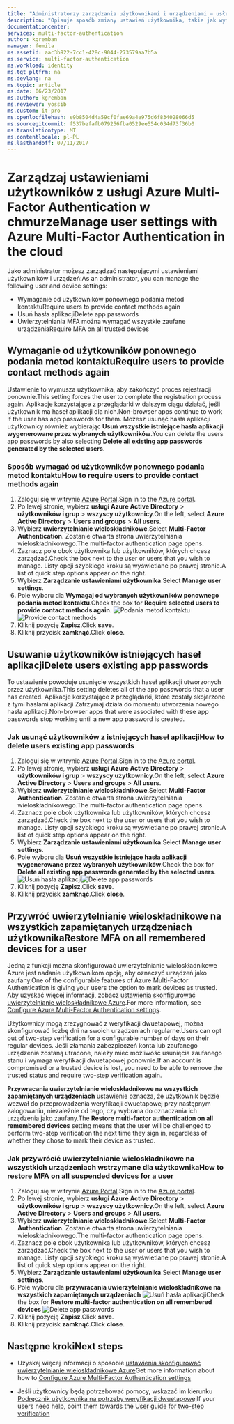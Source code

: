 ```yaml
---
title: "Administratorzy zarządzania użytkownikami i urządzeniami — usługi Azure MFA | Dokumentacja firmy Microsoft"
description: "Opisuje sposób zmiany ustawień użytkownika, takie jak wymuszanie użytkownikom ponownie wykonaj proces o potwierdzenie."
documentationcenter: 
services: multi-factor-authentication
author: kgremban
manager: femila
ms.assetid: aac3b922-7cc1-428c-9044-273579aa7b5a
ms.service: multi-factor-authentication
ms.workload: identity
ms.tgt_pltfrm: na
ms.devlang: na
ms.topic: article
ms.date: 06/23/2017
ms.author: kgremban
ms.reviewer: yossib
ms.custom: it-pro
ms.openlocfilehash: e9b8504d4a59cf0fae69a4e975d6f834028066d5
ms.sourcegitcommit: f537befafb079256fba0529ee554c034d73f36b0
ms.translationtype: MT
ms.contentlocale: pl-PL
ms.lasthandoff: 07/11/2017
---
```

# <a name="manage-user-settings-with-azure-multi-factor-authentication-in-the-cloud"></a><span data-ttu-id="7f838-103">Zarządzaj ustawieniami użytkowników z usługi Azure Multi-Factor Authentication w chmurze</span><span class="sxs-lookup"><span data-stu-id="7f838-103">Manage user settings with Azure Multi-Factor Authentication in the cloud</span></span>
<span data-ttu-id="7f838-104">Jako administrator możesz zarządzać następującymi ustawieniami użytkowników i urządzeń:</span><span class="sxs-lookup"><span data-stu-id="7f838-104">As an administrator, you can manage the following user and device settings:</span></span>

* <span data-ttu-id="7f838-105">Wymaganie od użytkowników ponownego podania metod kontaktu</span><span class="sxs-lookup"><span data-stu-id="7f838-105">Require users to provide contact methods again</span></span>
* <span data-ttu-id="7f838-106">Usuń hasła aplikacji</span><span class="sxs-lookup"><span data-stu-id="7f838-106">Delete app passwords</span></span>
* <span data-ttu-id="7f838-107">Uwierzytelniania MFA można wymagać wszystkie zaufane urządzenia</span><span class="sxs-lookup"><span data-stu-id="7f838-107">Require MFA on all trusted devices</span></span> 

## <a name="require-users-to-provide-contact-methods-again"></a><span data-ttu-id="7f838-108">Wymaganie od użytkowników ponownego podania metod kontaktu</span><span class="sxs-lookup"><span data-stu-id="7f838-108">Require users to provide contact methods again</span></span>
<span data-ttu-id="7f838-109">Ustawienie to wymusza użytkownika, aby zakończyć proces rejestracji ponownie.</span><span class="sxs-lookup"><span data-stu-id="7f838-109">This setting forces the user to complete the registration process again.</span></span> <span data-ttu-id="7f838-110">Aplikacje korzystające z przeglądarki w dalszym ciągu działać, jeśli użytkownik ma haseł aplikacji dla nich.</span><span class="sxs-lookup"><span data-stu-id="7f838-110">Non-browser apps continue to work if the user has app passwords for them.</span></span>  <span data-ttu-id="7f838-111">Możesz usunąć hasła aplikacji użytkownicy również wybierając **Usuń wszystkie istniejące hasła aplikacji wygenerowane przez wybranych użytkowników**.</span><span class="sxs-lookup"><span data-stu-id="7f838-111">You can delete the users app passwords by also selecting **Delete all existing app passwords generated by the selected users**.</span></span>

### <a name="how-to-require-users-to-provide-contact-methods-again"></a><span data-ttu-id="7f838-112">Sposób wymagać od użytkowników ponownego podania metod kontaktu</span><span class="sxs-lookup"><span data-stu-id="7f838-112">How to require users to provide contact methods again</span></span>
1. <span data-ttu-id="7f838-113">Zaloguj się w witrynie [Azure Portal](https://portal.azure.com).</span><span class="sxs-lookup"><span data-stu-id="7f838-113">Sign in to the [Azure portal](https://portal.azure.com).</span></span>
2. <span data-ttu-id="7f838-114">Po lewej stronie, wybierz **usługi Azure Active Directory** > **użytkowników i grup** > **wszyscy użytkownicy**.</span><span class="sxs-lookup"><span data-stu-id="7f838-114">On the left, select **Azure Active Directory** > **Users and groups** > **All users**.</span></span>
3. <span data-ttu-id="7f838-115">Wybierz **uwierzytelnianie wieloskładnikowe**.</span><span class="sxs-lookup"><span data-stu-id="7f838-115">Select **Multi-Factor Authentication**.</span></span> <span data-ttu-id="7f838-116">Zostanie otwarta strona uwierzytelniania wieloskładnikowego.</span><span class="sxs-lookup"><span data-stu-id="7f838-116">The multi-factor authentication page opens.</span></span> 
4. <span data-ttu-id="7f838-117">Zaznacz pole obok użytkownika lub użytkowników, których chcesz zarządzać.</span><span class="sxs-lookup"><span data-stu-id="7f838-117">Check the box next to the user or users that you wish to manage.</span></span> <span data-ttu-id="7f838-118">Listy opcji szybkiego kroku są wyświetlane po prawej stronie.</span><span class="sxs-lookup"><span data-stu-id="7f838-118">A list of quick step options appear on the right.</span></span> 
5. <span data-ttu-id="7f838-119">Wybierz **Zarządzanie ustawieniami użytkownika**.</span><span class="sxs-lookup"><span data-stu-id="7f838-119">Select **Manage user settings**.</span></span>
6. <span data-ttu-id="7f838-120">Pole wyboru dla **Wymagaj od wybranych użytkowników ponownego podania metod kontaktu**.</span><span class="sxs-lookup"><span data-stu-id="7f838-120">Check the box for **Require selected users to provide contact methods again**.</span></span>
   <span data-ttu-id="7f838-121">![Podania metod kontaktu](./media/multi-factor-authentication-manage-users-and-devices/reproofup.png)</span><span class="sxs-lookup"><span data-stu-id="7f838-121">![Provide contact methods](./media/multi-factor-authentication-manage-users-and-devices/reproofup.png)</span></span>
7. <span data-ttu-id="7f838-122">Kliknij pozycję **Zapisz**.</span><span class="sxs-lookup"><span data-stu-id="7f838-122">Click **save**.</span></span>
8. <span data-ttu-id="7f838-123">Kliknij przycisk **zamknąć**.</span><span class="sxs-lookup"><span data-stu-id="7f838-123">Click **close**.</span></span>

## <a name="delete-users-existing-app-passwords"></a><span data-ttu-id="7f838-124">Usuwanie użytkowników istniejących haseł aplikacji</span><span class="sxs-lookup"><span data-stu-id="7f838-124">Delete users existing app passwords</span></span>
<span data-ttu-id="7f838-125">To ustawienie powoduje usunięcie wszystkich haseł aplikacji utworzonych przez użytkownika.</span><span class="sxs-lookup"><span data-stu-id="7f838-125">This setting deletes all of the app passwords that a user has created.</span></span> <span data-ttu-id="7f838-126">Aplikacje korzystające z przeglądarki, które zostały skojarzone z tymi hasłami aplikacji Zatrzymaj działa do momentu utworzenia nowego hasła aplikacji.</span><span class="sxs-lookup"><span data-stu-id="7f838-126">Non-browser apps that were associated with these app passwords stop working until a new app password is created.</span></span>

### <a name="how-to-delete-users-existing-app-passwords"></a><span data-ttu-id="7f838-127">Jak usunąć użytkowników z istniejących haseł aplikacji</span><span class="sxs-lookup"><span data-stu-id="7f838-127">How to delete users existing app passwords</span></span>
1. <span data-ttu-id="7f838-128">Zaloguj się w witrynie [Azure Portal](https://portal.azure.com).</span><span class="sxs-lookup"><span data-stu-id="7f838-128">Sign in to the [Azure portal](https://portal.azure.com).</span></span>
2. <span data-ttu-id="7f838-129">Po lewej stronie, wybierz **usługi Azure Active Directory** > **użytkowników i grup** > **wszyscy użytkownicy**.</span><span class="sxs-lookup"><span data-stu-id="7f838-129">On the left, select **Azure Active Directory** > **Users and groups** > **All users**.</span></span>
3. <span data-ttu-id="7f838-130">Wybierz **uwierzytelnianie wieloskładnikowe**.</span><span class="sxs-lookup"><span data-stu-id="7f838-130">Select **Multi-Factor Authentication**.</span></span> <span data-ttu-id="7f838-131">Zostanie otwarta strona uwierzytelniania wieloskładnikowego.</span><span class="sxs-lookup"><span data-stu-id="7f838-131">The multi-factor authentication page opens.</span></span> 
6. <span data-ttu-id="7f838-132">Zaznacz pole obok użytkownika lub użytkowników, których chcesz zarządzać.</span><span class="sxs-lookup"><span data-stu-id="7f838-132">Check the box next to the user or users that you wish to manage.</span></span> <span data-ttu-id="7f838-133">Listy opcji szybkiego kroku są wyświetlane po prawej stronie.</span><span class="sxs-lookup"><span data-stu-id="7f838-133">A list of quick step options appear on the right.</span></span> 
7. <span data-ttu-id="7f838-134">Wybierz **Zarządzanie ustawieniami użytkownika**.</span><span class="sxs-lookup"><span data-stu-id="7f838-134">Select **Manage user settings**.</span></span>
8. <span data-ttu-id="7f838-135">Pole wyboru dla **Usuń wszystkie istniejące hasła aplikacji wygenerowane przez wybranych użytkowników**.</span><span class="sxs-lookup"><span data-stu-id="7f838-135">Check the box for **Delete all existing app passwords generated by the selected users**.</span></span>
   <span data-ttu-id="7f838-136">![Usuń hasła aplikacji](./media/multi-factor-authentication-manage-users-and-devices/deleteapppasswords.png)</span><span class="sxs-lookup"><span data-stu-id="7f838-136">![Delete app passwords](./media/multi-factor-authentication-manage-users-and-devices/deleteapppasswords.png)</span></span>
9. <span data-ttu-id="7f838-137">Kliknij pozycję **Zapisz**.</span><span class="sxs-lookup"><span data-stu-id="7f838-137">Click **save**.</span></span>
10. <span data-ttu-id="7f838-138">Kliknij przycisk **zamknąć**.</span><span class="sxs-lookup"><span data-stu-id="7f838-138">Click **close**.</span></span>

## <a name="restore-mfa-on-all-remembered-devices-for-a-user"></a><span data-ttu-id="7f838-139">Przywróć uwierzytelnianie wieloskładnikowe na wszystkich zapamiętanych urządzeniach użytkownika</span><span class="sxs-lookup"><span data-stu-id="7f838-139">Restore MFA on all remembered devices for a user</span></span>
<span data-ttu-id="7f838-140">Jedną z funkcji można skonfigurować uwierzytelnianie wieloskładnikowe Azure jest nadanie użytkownikom opcję, aby oznaczyć urządzeń jako zaufany.</span><span class="sxs-lookup"><span data-stu-id="7f838-140">One of the configurable features of Azure Multi-Factor Authentication is giving your users the option to mark devices as trusted.</span></span> <span data-ttu-id="7f838-141">Aby uzyskać więcej informacji, zobacz [ustawienia skonfigurować uwierzytelnianie wieloskładnikowe Azure](multi-factor-authentication-whats-next.md#remember-multi-factor-authentication-for-devices-that-users-trust).</span><span class="sxs-lookup"><span data-stu-id="7f838-141">For more information, see [Configure Azure Multi-Factor Authentication settings](multi-factor-authentication-whats-next.md#remember-multi-factor-authentication-for-devices-that-users-trust).</span></span>

<span data-ttu-id="7f838-142">Użytkownicy mogą zrezygnować z weryfikacji dwuetapowej, można skonfigurować liczbę dni na swoich urządzeniach regularne.</span><span class="sxs-lookup"><span data-stu-id="7f838-142">Users can opt out of two-step verification for a configurable number of days on their regular devices.</span></span> <span data-ttu-id="7f838-143">Jeśli złamania zabezpieczeń konta lub zaufanego urządzenia zostaną utracone, należy mieć możliwość usunięcia zaufanego stanu i wymaga weryfikacji dwuetapowej ponownie.</span><span class="sxs-lookup"><span data-stu-id="7f838-143">If an account is compromised or a trusted device is lost, you need to be able to remove the trusted status and require two-step verification again.</span></span>

<span data-ttu-id="7f838-144">**Przywracania uwierzytelnianie wieloskładnikowe na wszystkich zapamiętanych urządzeniach** ustawienie oznacza, że użytkownik będzie wezwał do przeprowadzenia weryfikacji dwuetapowej przy następnym zalogowaniu, niezależnie od tego, czy wybrana do oznaczania ich urządzenia jako zaufany.</span><span class="sxs-lookup"><span data-stu-id="7f838-144">The **Restore multi-factor authentication on all remembered devices** setting means that the user will be challenged to perform two-step verification the next time they sign in, regardless of whether they chose to mark their device as trusted.</span></span> 

### <a name="how-to-restore-mfa-on-all-suspended-devices-for-a-user"></a><span data-ttu-id="7f838-145">Jak przywrócić uwierzytelnianie wieloskładnikowe na wszystkich urządzeniach wstrzymane dla użytkownika</span><span class="sxs-lookup"><span data-stu-id="7f838-145">How to restore MFA on all suspended devices for a user</span></span>
1. <span data-ttu-id="7f838-146">Zaloguj się w witrynie [Azure Portal](https://portal.azure.com).</span><span class="sxs-lookup"><span data-stu-id="7f838-146">Sign in to the [Azure portal](https://portal.azure.com).</span></span>
2. <span data-ttu-id="7f838-147">Po lewej stronie, wybierz **usługi Azure Active Directory** > **użytkowników i grup** > **wszyscy użytkownicy**.</span><span class="sxs-lookup"><span data-stu-id="7f838-147">On the left, select **Azure Active Directory** > **Users and groups** > **All users**.</span></span>
3. <span data-ttu-id="7f838-148">Wybierz **uwierzytelnianie wieloskładnikowe**.</span><span class="sxs-lookup"><span data-stu-id="7f838-148">Select **Multi-Factor Authentication**.</span></span> <span data-ttu-id="7f838-149">Zostanie otwarta strona uwierzytelniania wieloskładnikowego.</span><span class="sxs-lookup"><span data-stu-id="7f838-149">The multi-factor authentication page opens.</span></span> 
6. <span data-ttu-id="7f838-150">Zaznacz pole obok użytkownika lub użytkowników, których chcesz zarządzać.</span><span class="sxs-lookup"><span data-stu-id="7f838-150">Check the box next to the user or users that you wish to manage.</span></span> <span data-ttu-id="7f838-151">Listy opcji szybkiego kroku są wyświetlane po prawej stronie.</span><span class="sxs-lookup"><span data-stu-id="7f838-151">A list of quick step options appear on the right.</span></span> 
7. <span data-ttu-id="7f838-152">Wybierz **Zarządzanie ustawieniami użytkownika**.</span><span class="sxs-lookup"><span data-stu-id="7f838-152">Select **Manage user settings**.</span></span>
8. <span data-ttu-id="7f838-153">Pole wyboru dla **przywracania uwierzytelnianie wieloskładnikowe na wszystkich zapamiętanych urządzeniach**
   ![Usuń hasła aplikacji](./media/multi-factor-authentication-manage-users-and-devices/rememberdevices.png)</span><span class="sxs-lookup"><span data-stu-id="7f838-153">Check the box for **Restore multi-factor authentication on all remembered devices**
![Delete app passwords](./media/multi-factor-authentication-manage-users-and-devices/rememberdevices.png)</span></span>
9. <span data-ttu-id="7f838-154">Kliknij pozycję **Zapisz**.</span><span class="sxs-lookup"><span data-stu-id="7f838-154">Click **save**.</span></span>
10. <span data-ttu-id="7f838-155">Kliknij przycisk **zamknąć**.</span><span class="sxs-lookup"><span data-stu-id="7f838-155">Click **close**.</span></span>

## <a name="next-steps"></a><span data-ttu-id="7f838-156">Następne kroki</span><span class="sxs-lookup"><span data-stu-id="7f838-156">Next steps</span></span>

- <span data-ttu-id="7f838-157">Uzyskaj więcej informacji o sposobie [ustawienia skonfigurować uwierzytelnianie wieloskładnikowe Azure](multi-factor-authentication-whats-next.md)</span><span class="sxs-lookup"><span data-stu-id="7f838-157">Get more information about how to [Configure Azure Multi-Factor Authentication settings](multi-factor-authentication-whats-next.md)</span></span>

- <span data-ttu-id="7f838-158">Jeśli użytkownicy będą potrzebować pomocy, wskazać im kierunku [Podręcznik użytkownika na potrzeby weryfikacji dwuetapowej](./end-user/multi-factor-authentication-end-user.md)</span><span class="sxs-lookup"><span data-stu-id="7f838-158">If your users need help, point them towards the [User guide for two-step verification](./end-user/multi-factor-authentication-end-user.md)</span></span>

